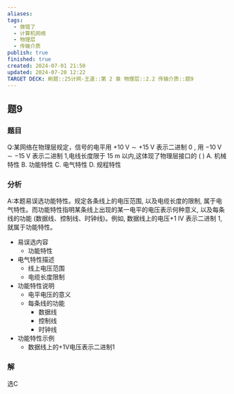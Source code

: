```yaml
---
aliases: 
tags:
  - 做错了
  - 计算机网络
  - 物理层
  - 传输介质
publish: true
finished: true
created: 2024-07-01 21:50
updated: 2024-07-20 12:22
TARGET DECK: 刷题::25计网-王道::第 2 章 物理层::2.2 传输介质::题9
---
```


## 题9
### 题目
Q:某网络在物理层规定，信号的电平用 $+ {10}\mathrm{\;V} \sim   + {15}\mathrm{\;V}$ 表示二进制 0 , 用 $- {10}\mathrm{\;V} \sim   - {15}\mathrm{\;V}$ 表示二进制 1,电线长度限于 ${15}\mathrm{\;m}$ 以内,这体现了物理层接口的 ( )
A. 机械特性 B. 功能特性 C. 电气特性 D. 规程特性
### 分析
A:本题易误选功能特性。规定各条线上的电压范围, 以及电缆长度的限制, 属于电气特性。而功能特性指明某条线上出现的某一电平的电压表示何种意义, 以及每条线的功能 (数据线、控制线、时钟线)。例如, 数据线上的电压+1 IV 表示二进制 1, 就属于功能特性。
- 易误选内容
  - 功能特性
- 电气特性描述
  - 线上电压范围
  - 电缆长度限制
- 功能特性说明
  - 电平电压的意义
  - 每条线的功能
    - 数据线
    - 控制线
    - 时钟线
- 功能特性示例
  - 数据线上的+1V电压表示二进制1
### 解
选C
<!--ID: 1721475394777-->
